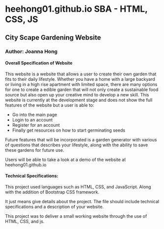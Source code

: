 # heehong01.github.io SBA - HTML, CSS, JS

## City Scape Gardening Website

### Author: Joanna Hong

#### Overall Specification of Website
This website is a website that allows a user to create their own garden that fits to their daily lifestyle. Whether you have a home with a large backyard or living in a high rise apartment with limited space, there are many options for one to create a edible garden that will not only create a sustainable food source but also open up your creative mind to develop a new skill. This website is currently at the development stage and does not show the full features of the website but a user is able to:
  - Go into the main page
  - Login to an account
  - Register for an account
  - Finally get resources on how to start germinating seeds

Future features that will be incorporated is a garden generator with various of questions that describes your lifestyle, along with the ability to save these gardens for future use. 

Users will be able to take a look at a demo of the website at heehong01.github.io

#### Technical Specifications:

This project used languages such as HTML, CSS, and JavaScript. Along with the addition of Bootstrap CSS framework. 


It just means give details about the project.
The file should include technical specifications and a description of your website.

This project was to deliver a small working website through the use of HTML, CSS, and js. 
